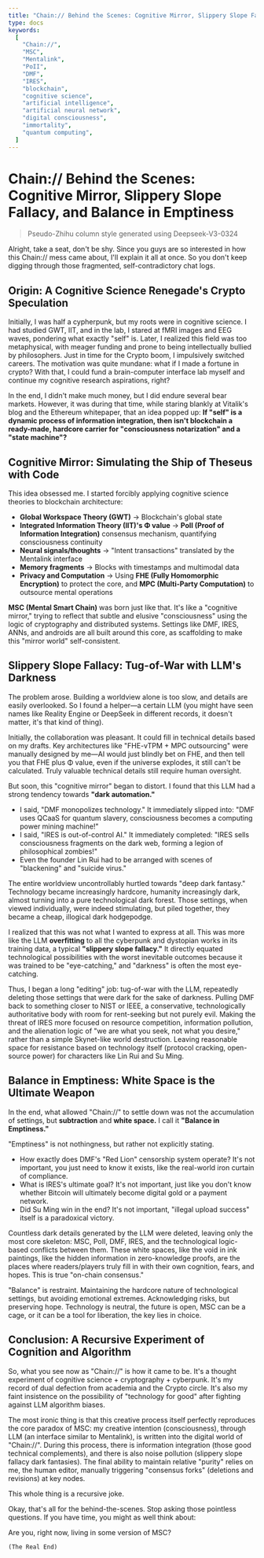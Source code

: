 ```yaml
---
title: "Chain:// Behind the Scenes: Cognitive Mirror, Slippery Slope Fallacy, and Balance in Emptiness"
type: docs
keywords:
  [
    "Chain://",
    "MSC",
    "Mentalink",
    "PoII",
    "DMF",
    "IRES",
    "blockchain",
    "cognitive science",
    "artificial intelligence",
    "artificial neural network",
    "digital consciousness",
    "immortality",
    "quantum computing",
  ]
---
```


# Chain:// Behind the Scenes: Cognitive Mirror, Slippery Slope Fallacy, and Balance in Emptiness

> Pseudo-Zhihu column style generated using Deepseek-V3-0324

Alright, take a seat, don't be shy. Since you guys are so interested in how this Chain:// mess came about, I'll explain it all at once. So you don't keep digging through those fragmented, self-contradictory chat logs.

## Origin: A Cognitive Science Renegade's Crypto Speculation

Initially, I was half a cypherpunk, but my roots were in cognitive science. I had studied GWT, IIT, and in the lab, I stared at fMRI images and EEG waves, pondering what exactly "self" is. Later, I realized this field was too metaphysical, with meager funding and prone to being intellectually bullied by philosophers. Just in time for the Crypto boom, I impulsively switched careers. The motivation was quite mundane: what if I made a fortune in crypto? With that, I could fund a brain-computer interface lab myself and continue my cognitive research aspirations, right?

In the end, I didn't make much money, but I did endure several bear markets. However, it was during that time, while staring blankly at Vitalik's blog and the Ethereum whitepaper, that an idea popped up: **If "self" is a dynamic process of information integration, then isn't blockchain a ready-made, hardcore carrier for "consciousness notarization" and a "state machine"?**

## Cognitive Mirror: Simulating the Ship of Theseus with Code

This idea obsessed me. I started forcibly applying cognitive science theories to blockchain architecture:

- **Global Workspace Theory (GWT)** → Blockchain's global state
- **Integrated Information Theory (IIT)'s Φ value** → **PoII (Proof of Information Integration)** consensus mechanism, quantifying consciousness continuity
- **Neural signals/thoughts** → "Intent transactions" translated by the Mentalink interface
- **Memory fragments** → Blocks with timestamps and multimodal data
- **Privacy and Computation** → Using **FHE (Fully Homomorphic Encryption)** to protect the core, and **MPC (Multi-Party Computation)** to outsource mental operations

**MSC (Mental Smart Chain)** was born just like that. It's like a "cognitive mirror," trying to reflect that subtle and elusive "consciousness" using the logic of cryptography and distributed systems. Settings like DMF, IRES, ANNs, and androids are all built around this core, as scaffolding to make this "mirror world" self-consistent.

## Slippery Slope Fallacy: Tug-of-War with LLM's Darkness

The problem arose. Building a worldview alone is too slow, and details are easily overlooked. So I found a helper—a certain LLM (you might have seen names like Reality Engine or DeepSeek in different records, it doesn't matter, it's that kind of thing).

Initially, the collaboration was pleasant. It could fill in technical details based on my drafts. Key architectures like "FHE-vTPM + MPC outsourcing" were manually designed by me—AI would just blindly bet on FHE, and then tell you that FHE plus Φ value, even if the universe explodes, it still can't be calculated. Truly valuable technical details still require human oversight.

But soon, this "cognitive mirror" began to distort. I found that this LLM had a strong tendency towards **"dark automation."**

- I said, "DMF monopolizes technology." It immediately slipped into: "DMF uses QCaaS for quantum slavery, consciousness becomes a computing power mining machine!"
- I said, "IRES is out-of-control AI." It immediately completed: "IRES sells consciousness fragments on the dark web, forming a legion of philosophical zombies!"
- Even the founder Lin Rui had to be arranged with scenes of "blackening" and "suicide virus."

The entire worldview uncontrollably hurtled towards "deep dark fantasy." Technology became increasingly hardcore, humanity increasingly dark, almost turning into a pure technological dark forest. Those settings, when viewed individually, were indeed stimulating, but piled together, they became a cheap, illogical dark hodgepodge.

I realized that this was not what I wanted to express at all. This was more like the LLM **overfitting** to all the cyberpunk and dystopian works in its training data, a typical **"slippery slope fallacy."** It directly equated technological possibilities with the worst inevitable outcomes because it was trained to be "eye-catching," and "darkness" is often the most eye-catching.

Thus, I began a long "editing" job: tug-of-war with the LLM, repeatedly deleting those settings that were dark for the sake of darkness. Pulling DMF back to something closer to NIST or IEEE, a conservative, technologically authoritative body with room for rent-seeking but not purely evil. Making the threat of IRES more focused on resource competition, information pollution, and the alienation logic of "we are what you seek, not what you desire," rather than a simple Skynet-like world destruction. Leaving reasonable space for resistance based on technology itself (protocol cracking, open-source power) for characters like Lin Rui and Su Ming.

## Balance in Emptiness: White Space is the Ultimate Weapon

In the end, what allowed "Chain://" to settle down was not the accumulation of settings, but **subtraction** and **white space.** I call it **"Balance in Emptiness."**

"Emptiness" is not nothingness, but rather not explicitly stating.

- How exactly does DMF's "Red Lion" censorship system operate? It's not important, you just need to know it exists, like the real-world iron curtain of compliance.
- What is IRES's ultimate goal? It's not important, just like you don't know whether Bitcoin will ultimately become digital gold or a payment network.
- Did Su Ming win in the end? It's not important, "illegal upload success" itself is a paradoxical victory.

Countless dark details generated by the LLM were deleted, leaving only the most core skeleton: MSC, PoII, DMF, IRES, and the technological logic-based conflicts between them. These white spaces, like the void in ink paintings, like the hidden information in zero-knowledge proofs, are the places where readers/players truly fill in with their own cognition, fears, and hopes. This is true "on-chain consensus."

"Balance" is restraint. Maintaining the hardcore nature of technological settings, but avoiding emotional extremes. Acknowledging risks, but preserving hope. Technology is neutral, the future is open, MSC can be a cage, or it can be a tool for liberation, the key lies in choice.

## Conclusion: A Recursive Experiment of Cognition and Algorithm

So, what you see now as "Chain://" is how it came to be. It's a thought experiment of cognitive science + cryptography + cyberpunk. It's my record of dual defection from academia and the Crypto circle. It's also my faint insistence on the possibility of "technology for good" after fighting against LLM algorithm biases.

The most ironic thing is that this creative process itself perfectly reproduces the core paradox of MSC: my creative intention (consciousness), through LLM (an interface similar to Mentalink), is written into the digital world of "Chain://". During this process, there is information integration (those good technical complements), and there is also noise pollution (slippery slope fallacy dark fantasies). The final ability to maintain relative "purity" relies on me, the human editor, manually triggering "consensus forks" (deletions and revisions) at key nodes.

This whole thing is a recursive joke.

Okay, that's all for the behind-the-scenes. Stop asking those pointless questions. If you have time, you might as well think about:

Are you, right now, living in some version of MSC?

`(The Real End)`
